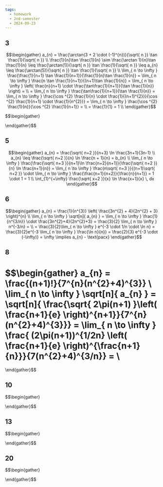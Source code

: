```yaml
---
tags:
  - homework
  - 2nd-semester
  - 2024-09-23
---
```


## 3

$$\begin{gather}
a_{n} = \frac{\arctan(3 + 2 \cdot (-1)^{n})}{\sqrt{ n }} \tan \frac{1}{\sqrt{ n }} \\
\frac{1}{n}\tan \frac{1}{n} \sim \frac{\arctan 1}{n}\tan \frac{1}{n} \leq \frac{\arctan(1)}{\sqrt{ n }} \tan \frac{1}{\sqrt{ n }} \leq a_{n} \leq \frac{\arctan(5)}{\sqrt{ n }} \tan \frac{1}{\sqrt{ n }} \\
\lim_{ n \to \infty } \frac{\frac{1}{n+1} \tan \frac{1}{n+1}}{\frac{1}{n}\tan \frac{1}{n}} = \lim_{ n \to \infty } \frac{n \tan \frac{1}{n+1}}{(n+1)\tan \frac{1}{n}} = \lim_{ n \to \infty } \left( \frac{n}{n+1} \cdot \frac{\tan\frac{1}{n+1}}{\tan \frac{1}{n}} \right) = \\
= \lim_{ n \to \infty } \frac{\tan\frac{1}{n+1}}{\tan \frac{1}{n}} = \lim_{ n \to \infty } \frac{\cos ^{2} \frac{1}{n} \cdot \frac{1}{(n+1)^{2}}}{\cos ^{2} \frac{1}{n+1} \cdot \frac{1}{n^{2}}} = \lim_{ n \to \infty } \frac{\cos ^{2} \frac{1}{n}}{\cos ^{2} \frac{1}{n+1}} = \\
= \frac{1}{1} = 1 \\
\end{gather}$$

$$\begin{gather}

\end{gather}$$

## 5

$$\begin{gather}
a_{n} = \frac{\sqrt{ n+2 }}{n+3} \ln \frac{3n+1}{3n-1} \\
a_{n} \leq \frac{\sqrt{ n+2 }}{n} \ln \frac{n + 1}{n} = b_{n} \\
\lim_{ n \to \infty }  \frac{\frac{\sqrt{ n+3 }}{n+1}\ln \frac{n+2}{n+1}}{\frac{\sqrt{ n+2 }}{n} \ln \frac{n+1}{n}} = \lim_{ n \to \infty } \frac{n\sqrt{ n+3 }}{(n+1)\sqrt{ n+2 }} \cdot \lim_{ n \to \infty } \frac{\frac{n+1}{n+2}}{\frac{n}{n+1}} = 1 \cdot 1 = 1 \\
\int_{1}^{+\infty} \frac{\sqrt{ x+2 }}{x} \ln \frac{x+1}{x} \, dx
\end{gather}$$

## 6

$$\begin{gather}
a_{n} = \frac{1}{n^{3}} \left( \frac{3n^{2} + 4}{2n^{2} + 3} \right)^{n} \\
\lim_{ n \to \infty } \sqrt[n]{ a_{n} } = \lim_{ n \to \infty } \frac{1}{n^{3/n}} \cdot \frac{3n^{2}+4}{2n^{2}+3} = \frac{3}{2} \lim_{ n \to \infty } n^{-3/n} = \\
= \frac{3}{2}\lim_{ n \to \infty } e^{-3 \cdot 1/n \cdot \ln n} = \frac{3}{2}e^{-3 \lim_{ n \to \infty } \frac{\ln n}{n}} = \frac{2}{3} e^{-3 \cdot (-\infty)} = \infty \implies a_{n} - \text{расх}
\end{gather}$$

## 8

$$\begin{gather}
a_{n} = \frac{(n+1)!}{7^{n}(n^{2}+4)^{3}} \\
\lim_{ n \to \infty } \sqrt[n]{ a_{n} } = \sqrt[n]{ \frac{\sqrt{ 2\pi(n+1) }\left( \frac{n+1}{e} \right)^{n+1}}{7^{n}(n^{2}+4)^{3}}} = \lim_{ n \to \infty } \frac{ (2\pi(n+1))^{1/2n} \left( \frac{n+1}{e} \right)^{\frac{n+1}{n}}}{7(n^{2}+4)^{3/n}} = \\
= 
\end{gather}$$

## 10

$$\begin{gather}

\end{gather}$$

## 13

$$\begin{gather}

\end{gather}$$

## 20

$$\begin{gather}

\end{gather}$$